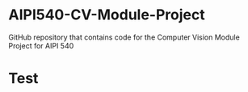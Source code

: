 # AIPI540-CV-Module-Project
GitHub repository that contains code for the Computer Vision Module Project for AIPI 540

# Test